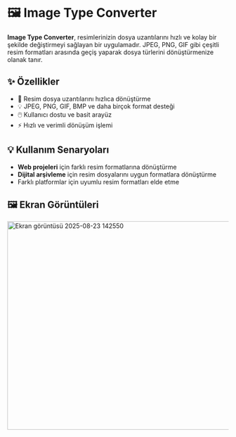 # 🖼️ Image Type Converter

**Image Type Converter**, resimlerinizin dosya uzantılarını hızlı ve kolay bir şekilde değiştirmeyi sağlayan bir uygulamadır. JPEG, PNG, GIF gibi çeşitli resim formatları arasında geçiş yaparak dosya türlerini dönüştürmenize olanak tanır.

## ✨ Özellikler

- 🔄 Resim dosya uzantılarını hızlıca dönüştürme  
- 💡 JPEG, PNG, GIF, BMP ve daha birçok format desteği  
- 🖱️ Kullanıcı dostu ve basit arayüz  
- ⚡ Hızlı ve verimli dönüşüm işlemi  

## 💡 Kullanım Senaryoları

- **Web projeleri** için farklı resim formatlarına dönüştürme  
- **Dijital arşivleme** için resim dosyalarını uygun formatlara dönüştürme  
- Farklı platformlar için uyumlu resim formatları elde etme  

## 🖼️ Ekran Görüntüleri

<img width="566" height="474" alt="Ekran görüntüsü 2025-08-23 142550" src="https://github.com/user-attachments/assets/15ef50f5-536d-4876-adf5-39383ae5ef45" />
